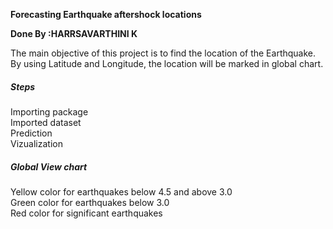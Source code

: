 <hi><b>Forecasting Earthquake aftershock locations</h1></b>

<P><STRONG>Done By :HARRSAVARTHINI K</STRONG></P>
<p> The main objective of this project is to find the location of the Earthquake. By using Latitude and Longitude, the location will be marked in global chart.</p>
<h5>Steps</h5>
<p> Importing package<br>
Imported dataset<br>
Prediction<br>
Vizualization</p>
<h5>Global View chart</h5>
<p>
Yellow color for earthquakes below 4.5 and above 3.0<br>
Green color for earthquakes below 3.0<br>
Red color for significant earthquakes<br></p>


